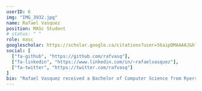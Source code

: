 ```yaml
---
userID: 6
img: "IMG_3932.jpg"
name: Rafael Vasquez
position: MASc Student
# status: " "
role: masc
googlescholar: https://scholar.google.ca/citations?user=56aipDMAAAAJ&hl=en
social: [
  ["fa-github", "https://github.com/rafvasq"],
  ["fa-linkedin", "https://www.linkedin.com/in/~rafaelvasquez"],
  ["fa-twitter", "https://twitter.com/rafvasq"]
]
bio: "Rafael Vasquez received a Bachelor of Computer Science from Ryerson University and is currently completing a Master of Civil Engineering. During his studies, he has completed an internship at IBM and is currently a part of Ryerson's International Hyperloop Team. His research focuses on the development and use of Virtual Reality in the context of mobility behaviour and autonomous vehicles as well as training autonomous vehicles in simulation."
---
```

